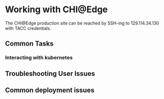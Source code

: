 # Working with CHI@Edge

The CHI@Edge production site can be reached by SSH-ing to 129.114.34.130 with TACC credentials.

## Common Tasks

### Interacting with kubernetes



## Troubleshooting User Issues



## Common deployment issues
